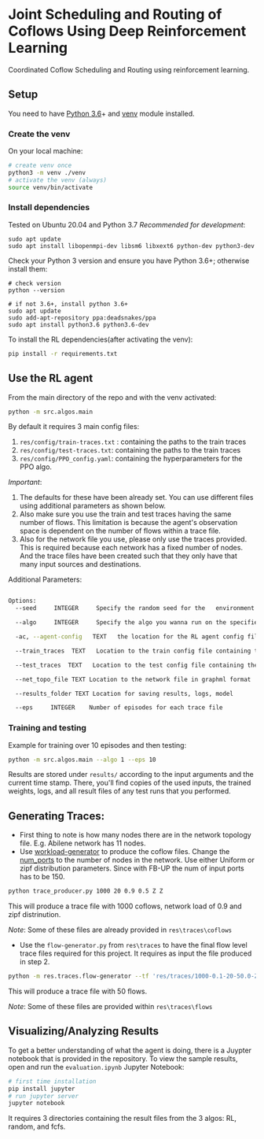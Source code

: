 # Joint Scheduling and Routing of Coflows Using Deep Reinforcement Learning

Coordinated Coflow Scheduling and Routing using reinforcement learning.


## Setup

You need to have [Python 3.6](https://www.python.org/downloads/release/)+ and [venv](https://docs.python.org/3/library/venv.html) module installed.

### Create the venv

On your local machine:

```bash
# create venv once
python3 -m venv ./venv
# activate the venv (always)
source venv/bin/activate
```

### Install dependencies
Tested on Ubuntu 20.04 and Python 3.7
_Recommended for development_: 

```
sudo apt update
sudo apt install libopenmpi-dev libsm6 libxext6 python-dev python3-dev
```

Check your Python 3 version and ensure you have Python 3.6+; otherwise install them:

```
# check version
python --version

# if not 3.6+, install python 3.6+
sudo apt update
sudo add-apt-repository ppa:deadsnakes/ppa
sudo apt install python3.6 python3.6-dev

```

To install the RL dependencies(after activating the venv):

```bash
pip install -r requirements.txt
```

## Use the RL agent

From the main directory of the repo and with the venv activated:
```bash
python -m src.algos.main
```

By default it requires 3 main config files:

1) `res/config/train-traces.txt` : containing the paths to the train traces
2) `res/config/test-traces.txt`: containing the paths to the train traces
3) `res/config/PPO_config.yaml`: containing the hyperparameters for the PPO algo.

_Important_: 

1) The defaults for these have been already set. You can use different files using additional parameters as shown below.
2) Also make sure you use the train and test traces having the same number of flows. This limitation is because the agent's observation space is dependent on the number of flows within a trace file.
3) Also for the network file you use, please only use the traces provided. This is required because each network has a fixed number of nodes. And the trace files have been created such that they only have that many input sources and destinations.

Additional Parameters:

```bash

Options:
  --seed     INTEGER     Specify the random seed for the   environment and the learning agent.

  --algo     INTEGER     Specify the algo you wanna run on the specified train and test traces. 0 - all algos, 1 - RL, 2 - Random, 3 - FCFS

  -ac, --agent-config   TEXT   the location for the RL agent config file in yaml format

  --train_traces  TEXT   Location to the train config file containing the paths to the train traces, one line for one trace

  --test_traces  TEXT   Location to the test config file containing the paths to the test traces, one line for one trace

  --net_topo_file TEXT Location to the network file in graphml format

  --results_folder TEXT Location for saving results, logs, model

  --eps     INTEGER    Number of episodes for each trace file
```

### Training and testing

Example for training over 10 episodes and then testing:

```bash
python -m src.algos.main --algo 1 --eps 10
```

Results are stored under `results/` according to the input arguments and the current time stamp.
There, you'll find copies of the used inputs, the trained weights, logs, and all result files of any test runs that you performed.


## Generating Traces:
- First thing to note is how many nodes there are in the network topology file. E.g. Abilene network has 11 nodes.
- Use [workload-generator](https://github.com/sincronia-coflow/workload-generator) to produce the coflow files. Change the [num_ports](https://github.com/sincronia-coflow/workload-generator/blob/master/distribution_producer.py#L5) to the number of nodes in the network. Use either Uniform or zipf distribution parameters. Since with FB-UP the num of input ports has to be 150.
```bash
python trace_producer.py 1000 20 0.9 0.5 Z Z
```
This will produce a trace file with 1000 coflows, network load of 0.9 and zipf distrinution.

_Note_: Some of these files are already provided in `res\traces\coflows`
- Use the `flow-generator.py` from `res\traces` to have the final flow level trace files required for this project. It requires as input the file produced in step 2.
```bash 
python -m res.traces.flow-generator --tf 'res/traces/1000-0.1-20-50.0-Z-Z-100.txt' --nf 50
```
This will produce a trace file with 50 flows.

_Note_: Some of these files are provided within `res\traces\flows`


## Visualizing/Analyzing Results

To get a better understanding of what the agent is doing, there is a Juypter notebook that is provided in the repository. To view the sample results, open and run the `evaluation.ipynb` Jupyter Notebook:

```bash
# first time installation
pip install jupyter
# run jupyter server
jupyter notebook
```

It requires 3 directories containing the result files from the 3 algos: RL, random, and fcfs.